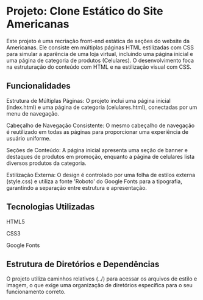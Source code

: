 # Projeto: Clone Estático do Site Americanas
Este projeto é uma recriação front-end estática de seções do website da Americanas. Ele consiste em múltiplas páginas HTML estilizadas com CSS para simular a aparência de uma loja virtual, incluindo uma página inicial e uma página de categoria de produtos (Celulares). O desenvolvimento foca na estruturação do conteúdo com HTML e na estilização visual com CSS.

## Funcionalidades
Estrutura de Múltiplas Páginas: O projeto inclui uma página inicial (index.html) e uma página de categoria (celulares.html), conectadas por um menu de navegação.

Cabeçalho de Navegação Consistente: O mesmo cabeçalho de navegação é reutilizado em todas as páginas para proporcionar uma experiência de usuário uniforme.

Seções de Conteúdo: A página inicial apresenta uma seção de banner e destaques de produtos em promoção, enquanto a página de celulares lista diversos produtos da categoria.

Estilização Externa: O design é controlado por uma folha de estilos externa (style.css) e utiliza a fonte 'Roboto' do Google Fonts para a tipografia, garantindo a separação entre estrutura e apresentação.

## Tecnologias Utilizadas
HTML5

CSS3

Google Fonts

## Estrutura de Diretórios e Dependências
O projeto utiliza caminhos relativos (../) para acessar os arquivos de estilo e imagem, o que exige uma organização de diretórios específica para o seu funcionamento correto.
